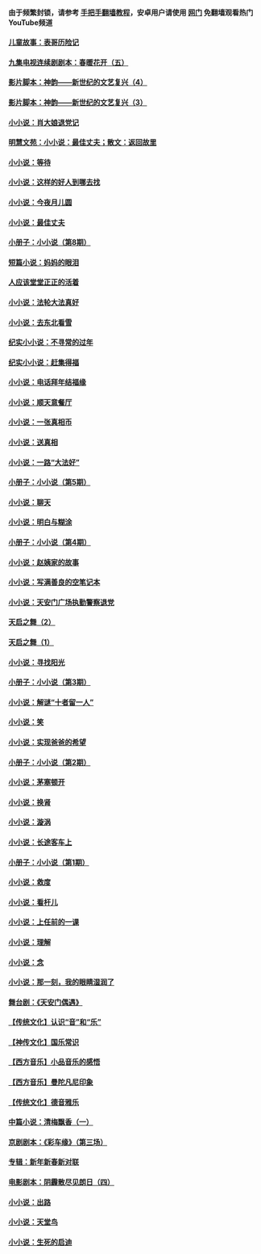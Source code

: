 #### 由于频繁封锁，请参考 [手把手翻墙教程](https://github.com/gfw-breaker/guides/wiki/)，安卓用户请使用 [网门](https://github.com/gfw-breaker/nogfw/blob/master/dl.md?t=06071201) 免翻墙观看热门YouTube频道 

#### [儿童故事：表哥历险记](../pages/328/383535.md?t=06071201) 

#### [九集电视连续剧剧本：春暖花开（五）](../pages/328/275919.md?t=06071201) 

#### [影片脚本：神韵——新世纪的文艺复兴（4）](../pages/328/266089.md?t=06071201) 

#### [影片脚本：神韵——新世纪的文艺复兴（3）](../pages/328/266087.md?t=06071201) 

#### [小小说：肖大娘退党记](../pages/328/239807.md?t=06071201) 

#### [明慧文苑：小小说：最佳丈夫；散文：返回故里](../pages/328/3439.md?t=06071201) 

#### [小小说：等待](../pages/328/223927.md?t=06071201) 

#### [小小说：这样的好人到哪去找](../pages/328/209396.md?t=06071201) 

#### [小小说：今夜月儿圆](../pages/328/193588.md?t=06071201) 

#### [小小说：最佳丈夫](../pages/328/190938.md?t=06071201) 

#### [小册子：小小说（第8期）](../pages/328/188202.md?t=06071201) 

#### [短篇小说：妈妈的眼泪](../pages/328/187712.md?t=06071201) 

#### [人应该堂堂正正的活着](../pages/328/182430.md?t=06071201) 

#### [小小说：法轮大法真好](../pages/328/174669.md?t=06071201) 

#### [小小说：去东北看雪](../pages/328/173882.md?t=06071201) 

#### [纪实小小说：不寻常的过年](../pages/328/173187.md?t=06071201) 

#### [纪实小小说：赶集得福](../pages/328/172652.md?t=06071201) 

#### [小小说：电话拜年结福缘](../pages/328/172533.md?t=06071201) 

#### [小小说：顺天意餐厅](../pages/328/170182.md?t=06071201) 

#### [小小说：一张真相币](../pages/328/169410.md?t=06071201) 

#### [小小说：送真相](../pages/328/166713.md?t=06071201) 

#### [小小说：一路“大法好”](../pages/328/162016.md?t=06071201) 

#### [小册子：小小说（第5期）](../pages/328/161131.md?t=06071201) 

#### [小小说：聊天](../pages/328/159640.md?t=06071201) 

#### [小小说：明白与糊涂](../pages/328/158101.md?t=06071201) 

#### [小册子：小小说（第4期）](../pages/328/158006.md?t=06071201) 

#### [小小说：赵姨家的故事](../pages/328/157843.md?t=06071201) 

#### [小小说：写满善良的空笔记本](../pages/328/157382.md?t=06071201) 

#### [小小说：天安门广场执勤警察退党](../pages/328/156982.md?t=06071201) 

#### [天启之舞（2）](../pages/328/153440.md?t=06071201) 

#### [天启之舞（1）](../pages/328/153439.md?t=06071201) 

#### [小小说：寻找阳光](../pages/328/153065.md?t=06071201) 

#### [小册子：小小说（第3期）](../pages/328/151715.md?t=06071201) 

#### [小小说：解谜“十者留一人”](../pages/328/148967.md?t=06071201) 

#### [小小说：笑](../pages/328/148905.md?t=06071201) 

#### [小小说：实现爸爸的希望](../pages/328/148096.md?t=06071201) 

#### [小册子：小小说（第2期）](../pages/328/147214.md?t=06071201) 

#### [小小说：茅塞顿开](../pages/328/147030.md?t=06071201) 

#### [小小说：换肾](../pages/328/146770.md?t=06071201) 

#### [小小说：漩涡](../pages/328/146683.md?t=06071201) 

#### [小小说：长途客车上](../pages/328/145076.md?t=06071201) 

#### [小册子：小小说（第1期）](../pages/328/143963.md?t=06071201) 

#### [小小说：救度](../pages/328/143927.md?t=06071201) 

#### [小小说：看杆儿](../pages/328/142137.md?t=06071201) 

#### [小小说：上任前的一课](../pages/328/140808.md?t=06071201) 

#### [小小说：理解](../pages/328/140476.md?t=06071201) 

#### [小小说：念](../pages/328/139513.md?t=06071201) 

#### [小小说：那一刻，我的眼睛湿润了](../pages/328/138476.md?t=06071201) 

#### [舞台剧：《天安门偶遇》](../pages/328/117155.md?t=06071201) 

#### [【传统文化】认识“音”和“乐”](../pages/328/108667.md?t=06071201) 

#### [【神传文化】国乐常识](../pages/328/104225.md?t=06071201) 

#### [【西方音乐】小品音乐的感悟](../pages/328/102924.md?t=06071201) 

#### [【西方音乐】曼陀凡尼印象](../pages/328/102922.md?t=06071201) 

#### [【传统文化】德音雅乐](../pages/328/102923.md?t=06071201) 

#### [中篇小说：清梅飘香（一）](../pages/328/101058.md?t=06071201) 

#### [京剧剧本：《彩车缘》（第三场）](../pages/328/96434.md?t=06071201) 

#### [专辑：新年新春新对联](../pages/328/94991.md?t=06071201) 

#### [电影剧本：阴霾散尽见朗日（四）](../pages/328/87081.md?t=06071201) 

#### [小小说：出路](../pages/328/84848.md?t=06071201) 

#### [小小说：天堂鸟](../pages/328/83084.md?t=06071201) 

#### [小小说：生死的启迪](../pages/328/70977.md?t=06071201) 

